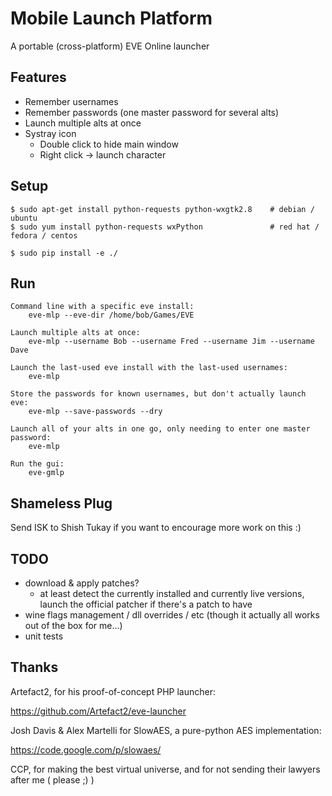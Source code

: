 Mobile Launch Platform
======================

A portable (cross-platform) EVE Online launcher


Features
--------
- Remember usernames
- Remember passwords (one master password for several alts)
- Launch multiple alts at once
- Systray icon
  - Double click to hide main window
  - Right click -> launch character


Setup
-----
```
$ sudo apt-get install python-requests python-wxgtk2.8    # debian / ubuntu
$ sudo yum install python-requests wxPython               # red hat / fedora / centos

$ sudo pip install -e ./
```

Run
---
```
Command line with a specific eve install:
	eve-mlp --eve-dir /home/bob/Games/EVE

Launch multiple alts at once:
	eve-mlp --username Bob --username Fred --username Jim --username Dave

Launch the last-used eve install with the last-used usernames:
    eve-mlp

Store the passwords for known usernames, but don't actually launch eve:
    eve-mlp --save-passwords --dry

Launch all of your alts in one go, only needing to enter one master password:
    eve-mlp

Run the gui:
	eve-gmlp
```

Shameless Plug
--------------
Send ISK to Shish Tukay if you want to encourage more work on this :)


TODO
----
- download & apply patches?
  - at least detect the currently installed and currently live versions, launch the official patcher if there's a patch to have
- wine flags management / dll overrides / etc (though it actually all works out of the box for me...)
- unit tests


Thanks
------
Artefact2, for his proof-of-concept PHP launcher:

https://github.com/Artefact2/eve-launcher

Josh Davis & Alex Martelli for SlowAES, a pure-python AES implementation:

https://code.google.com/p/slowaes/

CCP, for making the best virtual universe, and for not sending their lawyers after me ( please ;) )
